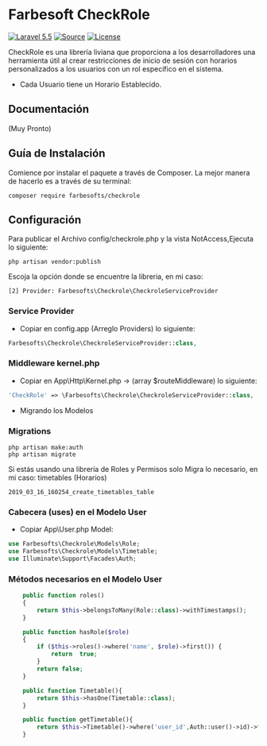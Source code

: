 Farbesoft CheckRole
===================
[![Laravel 5.5](https://img.shields.io/badge/Laravel-5.3-orange.svg?style=flat-square)](http://laravel.com)
[![Source](http://img.shields.io/badge/source-farbesofts/checkrole-blue.svg?style=flat-square)](https://github.com/farbesofts/checkrole)
[![License](http://img.shields.io/badge/license-MIT-brightgreen.svg?style=flat-square)](https://tldrlegal.com/license/mit-license)

CheckRole es una librería liviana que proporciona a los desarrolladores una herramienta útil al crear restricciones de inicio de sesión con horarios personalizados a los usuarios con un rol específico en el sistema.

- Cada Usuario tiene un Horario Establecido.

Documentación
-------------
(Muy Pronto)

Guía de Instalación
------------------
Comience por instalar el paquete a través de Composer. La mejor manera de hacerlo es a través de su terminal:
```
composer require farbesofts/checkrole
```

Configuración
-------------------------------

Para publicar el Archivo config/checkrole.php y la vista NotAccess,Ejecuta lo siguiente:

```
php artisan vendor:publish
```
Escoja la opción donde se encuentre la libreria, en mi caso:

```
[2] Provider: Farbesofts\Checkrole\CheckroleServiceProvider
```

### Service Provider
- Copiar en config.app (Arreglo Providers) lo siguiente:

```php
Farbesofts\Checkrole\CheckroleServiceProvider::class,
```

### Middleware kernel.php
- Copiar en App\Http\Kernel.php -> (array $routeMiddleware) lo siguiente:
```php
'CheckRole' => \Farbesofts\Checkrole\CheckroleServiceProvider::class,
```

- Migrando los Modelos
### Migrations
```
php artisan make:auth
php artisan migrate
```
Si estás usando una librería de Roles y Permisos solo Migra lo necesario,
en mi caso: timetables (Horarios)
```
2019_03_16_160254_create_timetables_table
```

### Cabecera (uses) en el Modelo User
- Copiar App\User.php Model:

```php
use Farbesofts\Checkrole\Models\Role;
use Farbesofts\Checkrole\Models\Timetable;
use Illuminate\Support\Facades\Auth;
```

### Métodos necesarios en el Modelo User
```php
    public function roles()
    {
        return $this->belongsToMany(Role::class)->withTimestamps();
    }

    public function hasRole($role)
    {
        if ($this->roles()->where('name', $role)->first()) {
            return  true;
        }
        return false;
    }

    public function Timetable(){
        return $this->hasOne(Timetable::class);
    }

    public function getTimetable(){
        return $this->Timetable()->where('user_id',Auth::user()->id)->first();
    }
```
